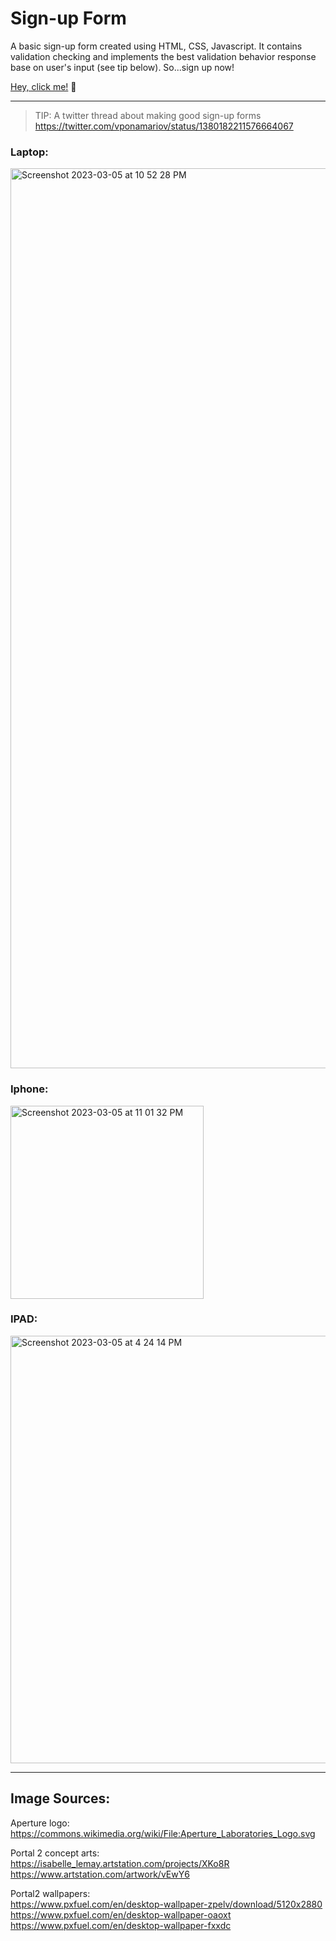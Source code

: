 # Sign-up Form

A basic sign-up form created using HTML, CSS, Javascript. It contains validation checking and implements the best validation behavior response base on user's input (see tip below). So...sign up now!

[Hey, click me!](https://novacat35.github.io/sign-up-form/) 📝

---
> TIP: A twitter thread about making good sign-up forms
https://twitter.com/vponamariov/status/1380182211576664067

### Laptop:
<img width="1440" alt="Screenshot 2023-03-05 at 10 52 28 PM" src="https://user-images.githubusercontent.com/54908064/223015835-b3aecb38-559d-4c0b-88a3-17c1846d73d0.png">

### Iphone:
<img width="309" alt="Screenshot 2023-03-05 at 11 01 32 PM" src="https://user-images.githubusercontent.com/54908064/223016785-da9d8f72-172e-440c-84cb-7ca2f5e97b9f.png">

### IPAD:
<img width="684" alt="Screenshot 2023-03-05 at 4 24 14 PM" src="https://user-images.githubusercontent.com/54908064/222986907-5e38f413-8fcc-4863-8645-6d8615662cf7.png">


-----
## Image Sources:
Aperture logo: <br>
https://commons.wikimedia.org/wiki/File:Aperture_Laboratories_Logo.svg

Portal 2 concept arts: <br>
https://isabelle_lemay.artstation.com/projects/XKo8R 
<br>
https://www.artstation.com/artwork/vEwY6

Portal2 wallpapers: <br>
https://www.pxfuel.com/en/desktop-wallpaper-zpelv/download/5120x2880
<br>
https://www.pxfuel.com/en/desktop-wallpaper-oaoxt
<br>
https://www.pxfuel.com/en/desktop-wallpaper-fxxdc
